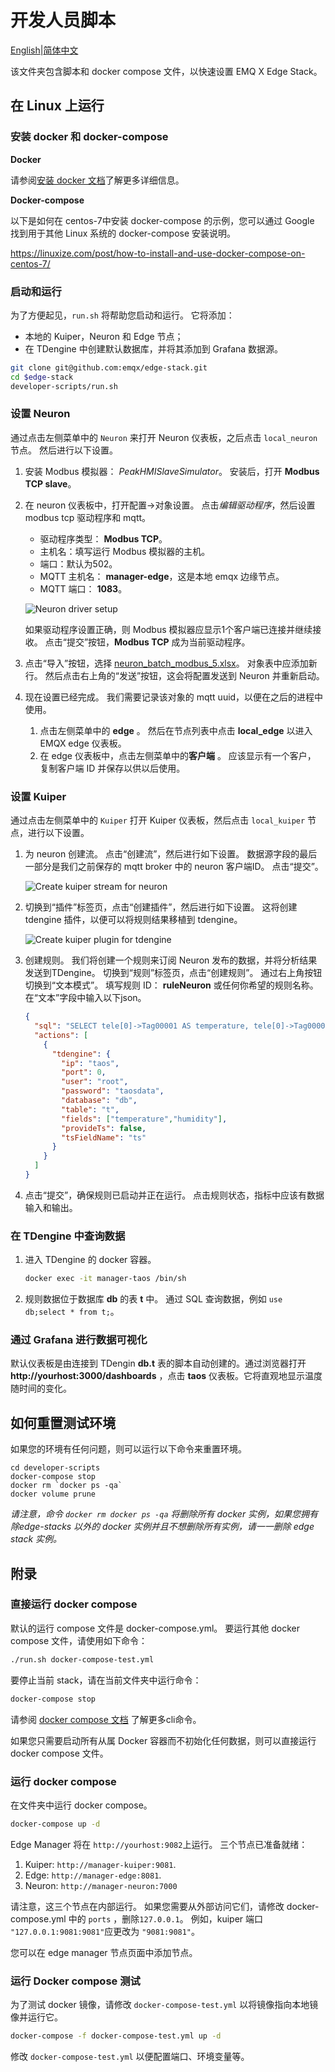 # 开发人员脚本

[English](README.MD)|[简体中文](README-CN.MD)

该文件夹包含脚本和 docker compose 文件，以快速设置 EMQ X Edge Stack。

## 在 Linux 上运行

### 安装 docker 和 docker-compose

**Docker**

请参阅[安装 docker 文档](https://docs.docker.com/get-docker/)了解更多详细信息。

**Docker-compose**

以下是如何在 centos-7中安装 docker-compose 的示例，您可以通过 Google 找到用于其他 Linux 系统的 docker-compose 安装说明。

https://linuxize.com/post/how-to-install-and-use-docker-compose-on-centos-7/

### 启动和运行

为了方便起见，`run.sh` 将帮助您启动和运行。 它将添加：

- 本地的 Kuiper，Neuron 和 Edge 节点；
- 在 TDengine 中创建默认数据库，并将其添加到 Grafana 数据源。

```bash
git clone git@github.com:emqx/edge-stack.git
cd $edge-stack
developer-scripts/run.sh
```

### 设置  Neuron

通过点击左侧菜单中的 `Neuron` 来打开 Neuron 仪表板，之后点击 `local_neuron`  节点。 然后进行以下设置。

1. 安装 Modbus 模拟器： *PeakHMISlaveSimulator*。 安装后，打开 **Modbus TCP slave**。

2. 在 neuron 仪表板中，打开配置->对象设置。 点击*编辑驱动程序*，然后设置 modbus tcp 驱动程序和 mqtt。

   - 驱动程序类型： **Modbus TCP**。
   - 主机名：填写运行 Modbus 模拟器的主机。
   - 端口：默认为502。
   - MQTT 主机名： **manager-edge**，这是本地 emqx 边缘节点。
   - MQTT 端口： **1083**。

   ![Neuron driver setup](resources/neuron_driver.png)

   如果驱动程序设置正确，则 Modbus 模拟器应显示1个客户端已连接并继续接收。 点击“提交”按钮，**Modbus TCP** 成为当前驱动程序。

3. 点击“导入”按钮，选择 [neuron_batch_modbus_5.xlsx](neuron_batch_modbus_5.xlsx)。 对象表中应添加新行。 然后点击右上角的“发送”按钮，这会将配置发送到 Neuron 并重新启动。

4. 现在设置已经完成。 我们需要记录该对象的 mqtt uuid，以便在之后的进程中使用。

   1. 点击左侧菜单中的 **edge** 。 然后在节点列表中点击 **local_edge** 以进入 EMQX edge 仪表板。
   2. 在 edge 仪表板中，点击左侧菜单中的**客户端** 。 应该显示有一个客户， 复制客户端 ID 并保存以供以后使用。

### 设置  Kuiper

通过点击左侧菜单中的 `Kuiper` 打开 Kuiper 仪表板，然后点击 `local_kuiper` 节点，进行以下设置。

1. 为 neuron 创建流。 点击“创建流”，然后进行如下设置。 数据源字段的最后一部分是我们之前保存的 mqtt broker 中的 neuron 客户端ID。 点击“提交”。

   ![Create kuiper stream for neuron](resources/create_stream.png)

2. 切换到“插件”标签页，点击“创建插件”，然后进行如下设置。 这将创建 tdengine 插件，以便可以将规则结果移植到 tdengine。

   ![Create kuiper plugin for tdengine](resources/create_plugin.png)

3. 创建规则。 我们将创建一个规则来订阅 Neuron 发布的数据，并将分析结果发送到TDengine。 切换到“规则”标签页，点击“创建规则”。 通过右上角按钮切换到“文本模式”。 填写规则 ID： **ruleNeuron** 或任何你希望的规则名称。 在“文本”字段中输入以下json。

   ```json
   {
     "sql": "SELECT tele[0]->Tag00001 AS temperature, tele[0]->Tag00002 AS humidity FROM neuron",
     "actions": [
       {
         "tdengine": {
           "ip": "taos",
           "port": 0,
           "user": "root",
           "password": "taosdata",
           "database": "db",
           "table": "t",
           "fields": ["temperature","humidity"],
           "provideTs": false,
           "tsFieldName": "ts"
         }
       }
     ]
   }
   ```

4. 点击“提交”，确保规则已启动并正在运行。 点击规则状态，指标中应该有数据输入和输出。

### 在 TDengine 中查询数据

1. 进入 TDengine 的 docker 容器。

   ```bash
   docker exec -it manager-taos /bin/sh      
   ```

2. 规则数据位于数据库 **db** 的表 **t** 中。 通过 SQL 查询数据，例如 `use db;select * from t;`。

### 通过 Grafana 进行数据可视化

默认仪表板是由连接到 TDengin **db.t** 表的脚本自动创建的。通过浏览器打开 **http://yourhost:3000/dashboards** ，点击 **taos** 仪表板。它将直观地显示温度随时间的变化。

## 如何重置测试环境

如果您的环境有任何问题，则可以运行以下命令来重置环境。

```shell
cd developer-scripts
docker-compose stop
docker rm `docker ps -qa`
docker volume prune
```

*请注意，命令 `docker rm docker ps -qa` 将删除所有 docker 实例，如果您拥有除edge-stacks 以外的 docker 实例并且不想删除所有实例，请一一删除 edge stack 实例。* 



## 附录

### 直接运行 docker compose

默认的运行 compose 文件是 docker-compose.yml。 要运行其他 docker compose 文件，请使用如下命令：

```bash
./run.sh docker-compose-test.yml
```

要停止当前 stack，请在当前文件夹中运行命令：

```bash
docker-compose stop
```

请参阅 [docker compose 文档](https://docs.docker.com/compose/reference/overview/) 了解更多cli命令。

如果您只需要启动所有从属 Docker 容器而不初始化任何数据，则可以直接运行 docker compose 文件。

### 运行 docker compose

在文件夹中运行 docker compose。

```bash
docker-compose up -d
```

Edge Manager 将在 `http://yourhost:9082`上运行。 三个节点已准备就绪：

1. Kuiper: `http://manager-kuiper:9081`.
2. Edge: `http://manager-edge:8081`.
3. Neuron: `http://manager-neuron:7000`

请注意，这三个节点在内部运行。 如果您需要从外部访问它们，请修改 docker-compose.yml 中的 `ports` ，删除`127.0.0.1`。 例如，kuiper 端口 `"127.0.0.1:9081:9081"`应更改为 `"9081:9081"`。

您可以在 edge manager 节点页面中添加节点。

### 运行 Docker compose 测试

为了测试 docker 镜像，请修改 `docker-compose-test.yml` 以将镜像指向本地镜像并运行它。

```bash
docker-compose -f docker-compose-test.yml up -d
```

修改  `docker-compose-test.yml` 以便配置端口、环境变量等。